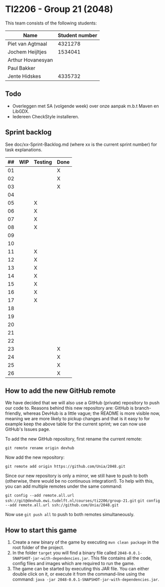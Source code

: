 # TI2206 - Group 21 (2048)

This team consists of the following students:

| Name                 | Student number |
|----------------------|----------------|
| Piet van Agtmaal     | 4321278        |
| Jochem Heijltjes     | 1534041        |
| Arthur Hovanesyan    |
| Paul Bakker          |
| Jente Hidskes        | 4335732        |

## Todo

* Overleggen met SA (volgende week) over onze aanpak m.b.t Maven en LibGDX.
* Iedereen CheckStyle installeren.

## Sprint backlog

See doc/xx-Sprint-Backlog.md (where xx is the current sprint number) for task explanations.

| ## |  WIP  | Testing | Done |
|----|-----  |---------|------|
| 01 |       |         |   X  |
| 02 |       |         |   X  |
| 03 |       |         |   X  |
| 04 |       |         |      |
| 05 |       |   X     |      |
| 06 |       |   X     |      |
| 07 |       |   X     |      |
| 08 |       |   X     |      |
| 09 |       |         |      |
| 10 |       |         |      |
| 11 |       |   X     |      |
| 12 |       |   X     |      |
| 13 |       |   X     |      |
| 14 |       |   X     |      |
| 15 |       |   X     |      |
| 16 |       |   X     |      |
| 17 |       |   X     |      |
| 18 |       |         |      |
| 19 |       |         |      |
| 20 |       |         |      |
| 21 |       |         |      |
| 22 |       |         |      |
| 23 |       |         |   X  |
| 24 |       |         |   X  |
| 25 |       |         |   X  |
| 26 |       |         |   X  |

## How to add the new GitHub remote

We have decided that we will also use a GitHub (private) repository to push our
code to. Reasons behind this new repository are: GitHub is branch-friendly,
whereas DevHub is a little vague; the README is more visible now, meaning we are
more likely to pickup changes and that is it easy to for example keep the above
table for the current sprint; we can now use GitHub's Issues page.

To add the new GitHub repository, first rename the current remote:

`git remote rename origin devhub`

Now add the new repository:

`git remote add origin https://github.com/Unia/2048.git`

Since our new repository is only a mirror, we still have to push to both
(otherwise, there would be no continuous integration!). To help with this,
you can add multiple remotes under the same command:

`git config --add remote.all.url ssh://git@devhub.ewi.tudelft.nl/courses/ti2206/group-21.git`
`git config --add remote.all.url ssh://github.com/Unia/2048.git`

Now use `git push all` to push to both remotes simultaneously.

## How to start this game

1. Create a new binary of the game by executing `mvn clean package` in the root folder of the project.
2. In the folder `target` you will find a binary file called `2048-0.0.1-SNAPSHOT-jar-with-dependencies.jar`. This file contains all the code, config files and images which are required to run the game.
3. The game can be started by executing this JAR file. You can either double click on it, or execute it from the command-line using the command: `java -jar 2048-0.0.1-SNAPSHOT-jar-with-dependencies.jar`.
